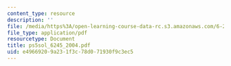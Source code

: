 ```yaml
---
content_type: resource
description: ''
file: /media/https%3A/open-learning-course-data-rc.s3.amazonaws.com/6-245-multivariable-control-systems-spring-2004/e49669209a231f3c78d071930f9c3ec5_ps5sol_6245_2004.pdf
file_type: application/pdf
resourcetype: Document
title: ps5sol_6245_2004.pdf
uid: e4966920-9a23-1f3c-78d0-71930f9c3ec5
---
```

